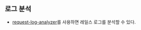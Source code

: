 ## 로그 분석

* [request-log-analyzer](https://github.com/wvanbergen/request-log-analyzer)를 사용하면 레일스 로그를 분석할 수 있다.

